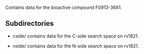 Contains data for the bioactive compound F0913-3681.

## Subdirectories

- cside/ contains data for the C-side search space on rv1821.

- nside/ contains data for the N-side search space on rv1821.


